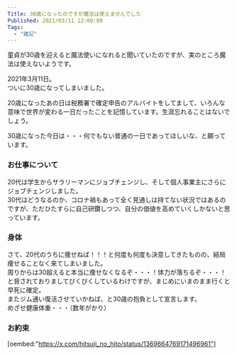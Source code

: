 ```yaml
---
Title: 30歳になったのですが魔法は使えませんでした
Published: 2021/03/11 12:00:00
Tags:
  - "雑記"
---
```

童貞が30歳を迎えると魔法使いになれると聞いていたのですが、実のところ魔法は使えないようです。  

2021年3月11日。  
ついに30歳になってしまいました。  

<!-- more -->

20歳になったあの日は税務署で確定申告のアルバイトをしてまして、いろんな意味で世界が変わる一日だったことを記憶しています。生涯忘れることはないでしょう。  

30歳になった今日は・・・何でもない普通の一日であってほしいな、と願っています。  


### お仕事について
20代は学生からサラリーマンにジョブチェンジし、そして個人事業主にさらにジョブチェンジしました。  
30代はどうなるのか、コロナ禍もあって全く見通しは持てない状況ではあるのですが、ただひたすらに自己研鑽しつつ、自分の価値を高めていくしかないと思っています。  


### 身体
さて、20代のうちに痩せねば！！！と何度も何度も決意してきたものの、結局痩せることなく来てしまいました。  
周りからは30超えると本当に痩せなくなるぞ・・・！体力が落ちるぞ・・・！と脅されておりましてびくびくしているわけですが、まじめにいまのまま行くと早死に確定。  
またジム通い復活させていかねば、と30歳の抱負として宣言します。  
めざせ健康体重・・・（数年がかり）  

### お約束
[oembed:"https://x.com/hitsuji_no_hito/status/1369664769171496961"]

